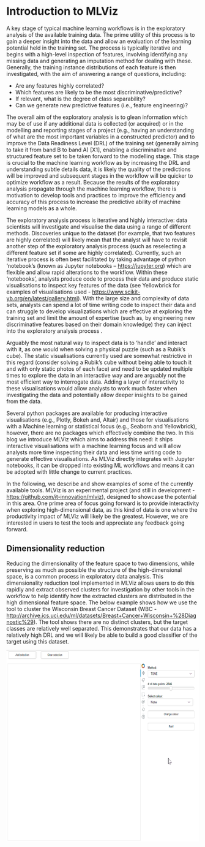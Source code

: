 # Introduction to MLViz

A key stage of typical machine learning workflows is in the exploratory analysis of the available training data. The prime utility of this process is to gain a deeper insight into the data and allow an evaluation of the learning potential held in the training set. The process is typically iterative and begins with a high-level inspection of features, involving identifying any missing data and generating an imputation method for dealing with these. Generally, the training instance distributions of each feature is then investigated, with the aim of answering a range of questions, including:

-	Are any features highly correlated?
-	Which features are likely to be the most discriminative/predictive?
-	If relevant, what is the degree of class separability?
-	Can we generate new predictive features (i.e., feature engineering)?

The overall aim of the exploratory analysis is to glean information which may be of use if any additional data is collected (or acquired) or  in the modelling and reporting stages of a project  (e.g., having an understanding of what are the most important variables in a constructed predictor) and to improve the Data Readiness Level  (DRL) of the training set (generally aiming to take it from band B to band A) [X1], enabling a discriminative and structured feature set to be taken forward to the modelling stage. This stage is crucial to the machine learning workflow as by increasing the DRL and understanding subtle details data, it is likely the quality of the predictions will be improved and subsequent stages in the workflow will be quicker to optimize workflow as a result. Because the results of the exploratory analysis propagate through the machine learning workflow, there is motivation to develop tools and practices to improve the efficiency and accuracy of this process to increase the predictive ability of machine learning models as a whole.

The exploratory analysis process is iterative and highly interactive: data scientists will investigate and visualise the data using a range of different methods. Discoveries unique to the dataset (for example, that two features are highly correlated) will likely mean that the analyst will have to revisit another step of the exploratory analysis process (such as reselecting a different feature set if some are highly correlated). Currently, such an iterative process is often best facilitated by taking advantage of python ‘notebook’s (known as Jupyter notebooks – https://jupyter.org) which are flexible and allow rapid alterations to the workflow. Within these ‘notebooks’, analysts produce code to process their data and produce static visualisations to inspect key features of the data (see Yellowbrick for examples of visualisations used - https://www.scikit-yb.org/en/latest/gallery.html). With the large size and complexity of data sets, analysts can spend a lot of time writing code to inspect their data and can struggle to develop visualizations which are effective at exploring the training set and limit  the amount of expertise (such as, by engineering new discriminative features based on their domain knowledge) they can inject into the exploratory analysis process .

Arguably the most natural way to inspect data is to ‘handle’ and interact with it, as one would when solving a physical puzzle (such as a Rubik’s cube). The static visualisations currently used are somewhat restrictive in this regard (consider solving a Rubik’s cube without being able to touch it and with only static photos of each face) and need to be updated multiple times to explore the data in an interactive way and are arguably not the most efficient way to interrogate data. Adding a layer of interactivity to these visualisations would allow analysts to work much faster when investigating the data and potentially allow deeper insights to be gained from the data.

Several python packages are available for producing interactive visualisations (e.g., Plotly, Bokeh and, Altair) and those for visualisations with a Machine learning or statistical focus (e.g., Seaborn and Yellowbrick), however,  there are no packages which effectively combine the two. In this blog we introduce MLViz which aims to address this need: it ships interactive visualisations with a machine learning focus and will allow analysts more time inspecting their data and less time writing code to generate effective visualisations. As MLViz directly integrates with Jupyter notebooks, it can be dropped into existing ML workflows and means it can be adopted with little change to current practices. 

In the following, we describe and show examples of some of the currently available tools. MLViz is an experimental project (and still in development - https://github.com/it-innovation/mlviz), designed to showcase the potential in this area. One prime area of focus going forward is to provide interactivity when exploring high-dimensional data, as this kind of data is one where the productivity impact of MLViz will likely be the greatest.  However, we are interested in users to test the tools and appreciate any feedback going forward.


## Dimensionality reduction

Reducing the dimensionality of the feature space to two dimensions, while preserving as much as possible the structure of the high-dimensional space, is a common process in exploratory data analysis. This dimensionality reduction tool implemented in MLViz allows users to do this rapidly and extract observed clusters for investigation by other tools in the workflow to help identify how the extracted clusters are distributed in the high dimensional feature space. The below example shows how we use the tool to cluster the Wisconsin Breast Cancer Dataset (WBC - http://archive.ics.uci.edu/ml/datasets/Breast+Cancer+Wisconsin+%28Diagnostic%29). The tool shows there are no distinct clusters, but the target classes are relatively well separated. This demonstrates that our data has a relatively high DRL and we will likely be able to build a good classifier of the target using this dataset. 

<img src="mlviz/static/HDViz_example.gif" width="600" height="500" />
